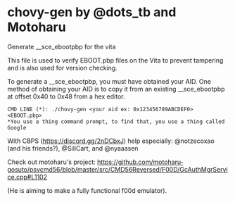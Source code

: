# chovy-gen by @dots_tb and Motoharu
Generate __sce_ebootpbp for the vita

This file is used to verify EBOOT.pbp files on the Vita to prevent tampering and is also used for version checking.

To generate a __sce_ebootpbp, you must have obtained your AID. One method of obtaining your AID is to copy it from an existing __sce_ebootpbp at offset 0x40 to 0x48 from a hex editor.


	CMD LINE (*): ./chovy-gen <your aid ex: 0x123456789ABCDEF0> <EBOOT.pbp> 
	*You use a thing command prompt, to find that, you use a thing called Google


With CBPS (https://discord.gg/2nDCbxJ) help especially:  @notzecoxao (and his friends?), @SiliCart, and @nyaaasen

Check out motoharu's project: https://github.com/motoharu-gosuto/psvcmd56/blob/master/src/CMD56Reversed/F00D/GcAuthMgrService.cpp#L1102

(He is aiming to make a fully functional f00d emulator).
